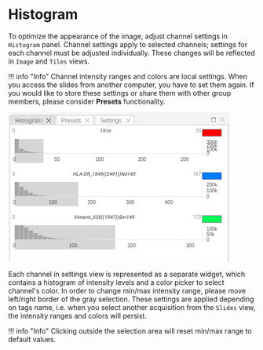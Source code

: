 # Histogram

To optimize the appearance of the image, adjust channel settings in `Histogram` panel.
Channel settings apply to selected channels; settings for each channel must be adjusted individually.
These changes will be reflected in `Image` and `Tiles` views.

!!! info "Info"
    Channel intensity ranges and colors are local settings. When you access the slides from another computer, you have to set them again. If you would like to store these settings or share them with other group members, please consider **Presets** functionality.

![Histogram view](../assets/histogram-view.png)

Each channel in settings view is represented as a separate widget, which contains a histogram of intensity levels and a color picker to select channel's color.
In order to change min/max intensity range, please move left/right border of the gray selection.
These settings are applied depending on tags name, i.e. when you select another acquisition from the `Slides` view, the intensity ranges and colors will persist.

!!! info "Info"
    Clicking outside the selection area will reset min/max range to default values.
